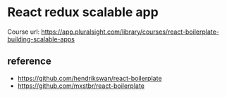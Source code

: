 # React redux scalable app

Course url: <https://app.pluralsight.com/library/courses/react-boilerplate-building-scalable-apps>

## reference

* <https://github.com/hendrikswan/react-boilerplate>
* <https://github.com/mxstbr/react-boilerplate>